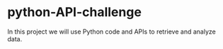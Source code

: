 # python-API-challenge
In this project we will use Python code and APIs to retrieve and analyze data. 
